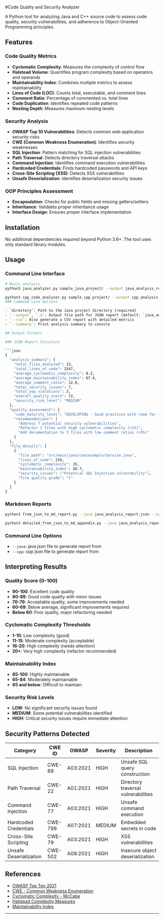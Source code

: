 #Code Quality and Security Analyzer

A  Python tool for analyzing Java and C++ source code to assess code quality, security vulnerabilities, and adherence to Object-Oriented Programming principles.

## Features

### Code Quality Metrics
- **Cyclomatic Complexity**: Measures the complexity of control flow
- **Halstead Volume**: Quantifies program complexity based on operators and operands
- **Maintainability Index**: Combines multiple metrics to assess maintainability
- **Lines of Code (LOC)**: Counts total, executable, and comment lines
- **Comment Ratio**: Percentage of commented vs. total lines
- **Code Duplication**: Identifies repeated code patterns
- **Nesting Depth**: Measures maximum nesting levels

### Security Analysis
- **OWASP Top 10 Vulnerabilities**: Detects common web application security risks
- **CWE (Common Weakness Enumeration)**: Identifies security weaknesses
- **SQL Injection**: Pattern matching for SQL injection vulnerabilities
- **Path Traversal**: Detects directory traversal attacks
- **Command Injection**: Identifies command execution vulnerabilities
- **Hardcoded Credentials**: Finds hardcoded passwords and API keys
- **Cross-Site Scripting (XSS)**: Detects XSS vulnerabilities
- **Unsafe Deserialization**: Identifies deserialization security issues

### OOP Principles Assessment
- **Encapsulation**: Checks for public fields and missing getters/setters
- **Inheritance**: Validates proper inheritance usage
- **Interface Design**: Ensures proper interface implementation

## Installation

No additional dependencies required beyond Python 3.6+. The tool uses only standard library modules.

## Usage

### Command Line Interface

```bash
# Basic analysis
python3 java_analyzer.py sample_java_project/ --output java_analysis_report.json

python3 cpp_code_analyzer.py sample_cpp_project/ --output cpp_analysis_report.json```
### Command Line Options

- `directory`: Path to the Java project directory (required)
- `--output`, `-o`: Output file path for JSON report (default: `java_analysis_report.json`)
- `--csv`: Also generate a CSV report with detailed metrics
- `--summary`: Print analysis summary to console

## Output Formats

### JSON Report Structure

```json
{
  "analysis_summary": {
    "total_files_analyzed": 15,
    "total_lines_of_code": 2547,
    "average_cyclomatic_complexity": 8.2,
    "average_maintainability_index": 67.4,
    "average_comment_ratio": 12.8,
    "total_security_issues": 7,
    "total_oop_violations": 3,
    "overall_quality_score": 72,
    "security_risk_level": "MEDIUM"
  },
  "quality_assessment": {
    "code_maturity_level": "DEVELOPING - Good practices with room for improvement",
    "recommendations": [
      "Address 7 potential security vulnerabilities",
      "Refactor 2 files with high cyclomatic complexity (>15)",
      "Add documentation to 3 files with low comment ratios (<5%)"
    ]
  },
  "file_details": [
    {
      "file_path": "src/main/java/com/example/Service.java",
      "lines_of_code": 234,
      "cyclomatic_complexity": 15,
      "maintainability_index": 58.7,
      "security_issues": ["Potential SQL Injection vulnerability"],
      "file_quality_grade": "C"
    }
  ]
}
```

### Markdown Reports
```bash
python3 from_json_to_md_report.py --java java_analysis_report.json --cpp cpp_analysis_report.json

python3 detailed_from_json_to_md_appendix.py --java java_analysis_report.json --cpp cpp_analysis_report.json
```
### Command Line Options

- `--java`: java json file to generate report from
- `--cpp`: cpp json file to generate report from


## Interpreting Results

### Quality Score (0-100)
- **90-100**: Excellent code quality
- **80-89**: Good code quality with minor issues
- **70-79**: Acceptable quality, some improvements needed
- **60-69**: Below average, significant improvements required
- **Below 60**: Poor quality, major refactoring needed

### Cyclomatic Complexity Thresholds
- **1-10**: Low complexity (good)
- **11-15**: Moderate complexity (acceptable)
- **16-20**: High complexity (needs attention)
- **20+**: Very high complexity (refactor recommended)

### Maintainability Index
- **85-100**: Highly maintainable
- **65-84**: Moderately maintainable
- **65 and below**: Difficult to maintain

### Security Risk Levels
- **LOW**: No significant security issues found
- **MEDIUM**: Some potential vulnerabilities identified
- **HIGH**: Critical security issues require immediate attention

## Security Patterns Detected

| Category | CWE ID | OWASP | Severity | Description |
|----------|--------|-------|----------|-------------|
| SQL Injection | CWE-89 | A03:2021 | HIGH | Unsafe SQL query construction |
| Path Traversal | CWE-22 | A01:2021 | HIGH | Directory traversal vulnerabilities |
| Command Injection | CWE-77 | A03:2021 | HIGH | Unsafe command execution |
| Hardcoded Credentials | CWE-798 | A07:2021 | MEDIUM | Embedded secrets in code |
| Cross-Site Scripting | CWE-79 | A03:2021 | HIGH | XSS vulnerabilities |
| Unsafe Deserialization | CWE-502 | A08:2021 | HIGH | Insecure object deserialization |



## References

- [OWASP Top Ten 2021](https://owasp.org/www-project-top-ten/)
- [CWE - Common Weakness Enumeration](https://cwe.mitre.org/)
- [Cyclomatic Complexity - McCabe](https://www.mccabe.com/pdf/mccabe-nist235r.pdf)
- [Halstead Complexity Measures](https://en.wikipedia.org/wiki/Halstead_complexity_measures)
- [Maintainability Index](https://docs.microsoft.com/en-us/visualstudio/code-quality/code-metrics-maintainability-index-range-and-meaning)

---
